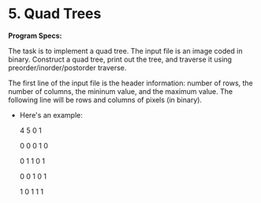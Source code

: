 # 5. Quad Trees

**Program Specs:**

The task is to implement a quad tree. The input file is an image coded in binary. Construct a quad tree, print out the tree, and traverse it using preorder/inorder/postorder traverse.

The first line of the input file is the header information: number of rows, the number of columns, the mininum value, and the maximum value. The following line will be rows and columns of pixels (in binary).
- Here's an example:

  4 5 0 1
  
  0 0 0 1 0

  0 1 1 0 1

  0 0 1 0 1

  1 0 1 1 1

